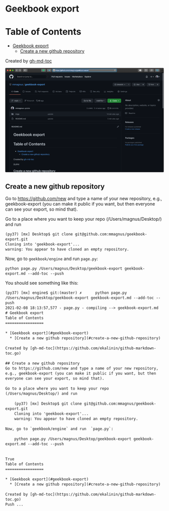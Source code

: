 # Geekbook export
Table of Contents
=================

* [Geekbook export](#geekbook-export)
  * [Create a new github repository](#create-a-new-github-repository)

Created by [gh-md-toc](https://github.com/ekalinin/github-markdown-toc.go)

![](imgs/210208-18:23:38.367042_Screenshot_2021-02-08_at_18.23.37.png)

## Create a new github repository
Go to https://github.com/new and type a name of your new repository, e.g., geekbook-export (you can make it public if you want, but then everyone can see your export, so mind that).

Go to a place where you want to keep your repo (/Users/magnus/Desktop/) and run

	(py37) [mx] Desktop$ git clone git@github.com:mmagnus/geekbook-export.git
	Cloning into 'geekbook-export'...
	warning: You appear to have cloned an empty repository.

Now, go to `geekbook/engine` and run  `page.py`:

	python page.py /Users/magnus/Desktop/geekbook-export geekbook-export.md --add-toc --push

You should see something like this:

```
(py37) [mx] engine$ git:(master) ✗      python page.py /Users/magnus/Desktop/geekbook-export geekbook-export.md --add-toc --push
2021-02-08 18:13:57,577 - page.py - compiling --> geekbook-export.md
# Geekbook export
Table of Contents
=================

* [Geekbook export](#geekbook-export)
  * [Create a new github repository](#create-a-new-github-repository)

Created by [gh-md-toc](https://github.com/ekalinin/github-markdown-toc.go)

## Create a new github repository
Go to https://github.com/new and type a name of your new repository, e.g., geekbook-export (you can make it public if you want, but then everyone can see your export, so mind that).

Go to a place where you want to keep your repo (/Users/magnus/Desktop/) and run

	(py37) [mx] Desktop$ git clone git@github.com:mmagnus/geekbook-export.git
	Cloning into 'geekbook-export'...
	warning: You appear to have cloned an empty repository.

Now, go to `geekbook/engine` and run  `page.py`:

	python page.py /Users/magnus/Desktop/geekbook-export geekbook-export.md --add-toc --push


True
Table of Contents
=================

* [Geekbook export](#geekbook-export)
  * [Create a new github repository](#create-a-new-github-repository)

Created by [gh-md-toc](https://github.com/ekalinin/github-markdown-toc.go)
Push ...
```


